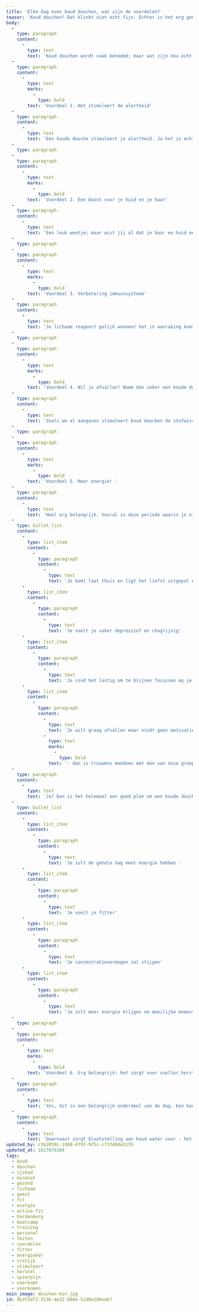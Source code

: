 ```yaml
---
title: 'Elke dag even koud douchen, wat zijn de voordelen?'
teaser: 'Koud douchen? Dat klinkt niet echt fijn. Echter is het erg goed voor je, zowel voor  je lichaam als voor je geest. Ben jij benieuwd waarom? Lees dan snel verder!'
body:
  -
    type: paragraph
    content:
      -
        type: text
        text: 'Koud douchen wordt vaak benoemd; maar wat zijn nou echt de voordelen hiervan? Wij geven 6 redenen waarom jij beter koud kunt douchen. '
  -
    type: paragraph
    content:
      -
        type: text
        marks:
          -
            type: bold
        text: 'Voordeel 1. Het stimuleert de alertheid'
  -
    type: paragraph
    content:
      -
        type: text
        text: 'Een koude douche stimuleert je alertheid. Ja het is echt waar! Wij snappen ook dat het niet uitnodigt om s''ochtends vroeg onder een koude douche te stappen. Echter; dit helpt juist enorm om de dag goed te beginnen. Door goed diep adem te halen help je namelijk jouw lichaamstemperatuur op peil te houden. Daarnaast wordt je zuurstofopname verhoogt. Ook zal je hartslag stijgen en je bloed sneller stromen dankzij een koude douche. Dit heeft als gevolg dat je meer energie krijgt, dat is het proberen waard, toch? '
  -
    type: paragraph
  -
    type: paragraph
    content:
      -
        type: text
        marks:
          -
            type: bold
        text: 'Voordeel 2. Een boost voor je huid en je haar'
  -
    type: paragraph
    content:
      -
        type: text
        text: 'Een leuk weetje; maar wist jij al dat je haar en huid een boost krijgen van een koude douche? Dit is namelijk de beste natuurlijke manier om je spieren en bloedvaten samen te laten trekken. Daarnaast zullen poriën ook beter afgesloten worden, waardoor er geen vuil naar binnen kan komen. Tevens is een warme douche juist slecht voor je haar en huid, dit kan uitdroging veroorzaken. Ga voor een stralende huid en zachte lokken, stap regelmatig even onder de koude douche!'
  -
    type: paragraph
  -
    type: paragraph
    content:
      -
        type: text
        marks:
          -
            type: bold
        text: 'Voordeel 3. Verbetering immuunsysteem'
  -
    type: paragraph
    content:
      -
        type: text
        text: 'Je lichaam reageert gelijk wanneer het in aanraking komt met koud water. Hierdoor zal het bloed actiever door je lichaam gepompt worden. Hoe kan dit? Dit is een reactie van het oerinstinct, waarbij je lichaam voorkomt dat de belangrijke organen onderkoeld raken. Je bloeddruk gaat daarnaast bij deze reactie naar beneden en je stofwisseling zal stijgen. Een win-win situatie dus. Tevens moet het lichaam zich bij deze reactie verweren tegen ziektes en krijgt je immuunsysteem daardoor een extra boost. Kortom; wil jij je immuunsysteem oppeppen? Neem dan een koude douche! '
  -
    type: paragraph
  -
    type: paragraph
    content:
      -
        type: text
        marks:
          -
            type: bold
        text: 'Voordeel 4. Wil je afvallen? Neem dan zeker een koude douche. '
  -
    type: paragraph
    content:
      -
        type: text
        text: 'Zoals we al aangaven stimuleert koud douchen de stofwisseling, hierdoor kan het afvallen een extra boost krijgen. Het menselijk lichaam bestaat uit twee soorten vetweefsel: wit vet en bruin vet. Wit vet is het vet dat opgeslagen wordt, wanneer er meer calorieën gegeten worden dan er verbrand worden. Daarentegen is bruin vet heel erg belangrijk voor het lichaam, het functioneert al een soort kachel voor ons lichaam. Het bruine vet zorgt ervoor dat je het niet zo snel koud krijgt. Regelmatig een koude douche nemen zorgt ervoor dat bruine vetcellen uit hun slaapstand komen. De actieve bruine vetcellen zetten energie uit suikers en vetten om in warmte, dit zorgt er voor je lichaam warm blijft. Bonus, bij het activeren van bruine vetcellen wordt er ook overtollig wit vet verbrand. Actief bruin vet is goed voor je hart en vermindert de kans op hart en vaatziekten. '
  -
    type: paragraph
  -
    type: paragraph
    content:
      -
        type: text
        marks:
          -
            type: bold
        text: 'Voordeel 5. Meer energie! '
  -
    type: paragraph
    content:
      -
        type: text
        text: 'Heel erg belangrijk. Vooral in deze periode waarin je niet echt de deur uit kunt gaan. Herken jij jezelf in onderstaande punten?'
  -
    type: bullet_list
    content:
      -
        type: list_item
        content:
          -
            type: paragraph
            content:
              -
                type: text
                text: 'Je komt laat thuis en ligt het liefst uitgeput op de bank'
      -
        type: list_item
        content:
          -
            type: paragraph
            content:
              -
                type: text
                text: 'Je voelt je vaker depressief en chagrijnig'
      -
        type: list_item
        content:
          -
            type: paragraph
            content:
              -
                type: text
                text: 'Je vind het lastig om te blijven focussen op je werk'
      -
        type: list_item
        content:
          -
            type: paragraph
            content:
              -
                type: text
                text: 'Je wilt graag afvallen maar vindt geen motivatie '
              -
                type: text
                marks:
                  -
                    type: bold
                text: '- dan is trouwens meedoen met één van onze groepslessen ook een goede hulp! ;) '
  -
    type: paragraph
    content:
      -
        type: text
        text: 'Ja? Dan is het helemaal een goed plan om een koude douche te nemen. Bovenstaande punten ga je dan namelijk omzetten in de volgende punten:'
  -
    type: bullet_list
    content:
      -
        type: list_item
        content:
          -
            type: paragraph
            content:
              -
                type: text
                text: 'Je zult de gehele dag meer energie hebben '
      -
        type: list_item
        content:
          -
            type: paragraph
            content:
              -
                type: text
                text: 'Je voelt je fitter'
      -
        type: list_item
        content:
          -
            type: paragraph
            content:
              -
                type: text
                text: 'Je concentratievermogen zal stijgen'
      -
        type: list_item
        content:
          -
            type: paragraph
            content:
              -
                type: text
                text: 'Je zult meer energie krijgen om moeilijke momenten te doorbreken'
  -
    type: paragraph
  -
    type: paragraph
    content:
      -
        type: text
        marks:
          -
            type: bold
        text: 'Voordeel 6. Erg belangrijk: het zorgt voor sneller herstel na een training.'
  -
    type: paragraph
    content:
      -
        type: text
        text: 'Yes, dit is een belangrijk onderdeel van de dag. Een koude douche na het trainen zorgt voor een beter herstel. Het is dus belangrijk dat je deze niet overslaat. Maar hoe kan dit? Het heeft te maken met de verdeling van het bloed in je lichaam. Tijdens de inspanning tegen de kou moet je bloed namelijk verdeeld worden over zowel de huid, de spieren en het hart. Door de reactie op koud water zal er meer bloed beschikbaar komen voor belangrijke onderdelen in je lichaam; zoals de spijsvertering. Daarnaast kan de opname van vocht en voedingsstoffen beter verlopen. Het gevolg hiervan is dat je minder vermoeid zult zijn op dezelfde dag of zelfs de dag erna. '
  -
    type: paragraph
    content:
      -
        type: text
        text: 'Daarnaast zorgt blootstelling aan koud water voor - het dure woord - vasoconstrictie. Vasoconstrictie? Ja; dit zorgt ervoor dat de bloedvaten iets vernauwen en daarnaast harder gaat werken - samen met het hart - om de bloedstroom gaande te houden. Deze circulatie door het lichaam bevordert de algehele gezondheid, prestaties en het herstel van het lichaam. Een enorm goede reden om die koude douche na het trainen niet te missen! Wie wil dat nou niet na een heerlijke intensieve workout bij Active & Fit ;) '
updated_by: c362059c-1988-4793-975c-cf3fd60a5155
updated_at: 1617876184
tags:
  - koud
  - douchen
  - ijsbad
  - mindset
  - gezond
  - lichaam
  - geest
  - fit
  - energie
  - active-fit
  - hardenberg
  - bootcamp
  - training
  - personal
  - feiten
  - voordelen
  - fitter
  - energieker
  - vrolijk
  - stimuleert
  - herstel
  - spierpijn
  - voorkomt
  - voorkomen
main_image: douchen-min.jpg
id: 0b3f3df2-313b-4e22-b68e-51d6e106eeb7
---
```

